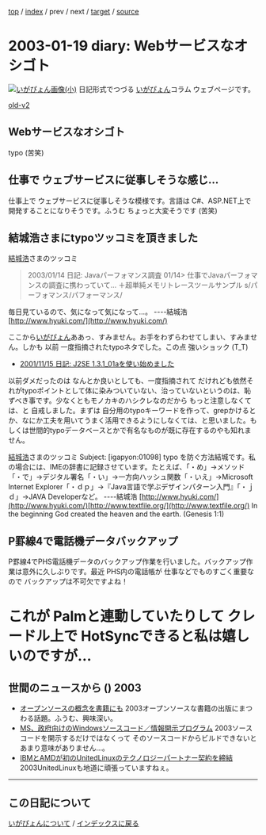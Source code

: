 [top](https://igapyon.github.io/diary/) 
 / [index](https://igapyon.github.io/diary/2003/index.html) 
 / prev 
 / next 
 / [target](https://igapyon.github.io/diary/2003/ig030119.html) 
 / [source](https://github.com/igapyon/diary/blob/gh-pages/2003/ig030119.html.src.md) 

2003-01-19 diary: Webサービスなオシゴト
=====================================================================================================
[![いがぴょん画像(小)](https://igapyon.github.io/diary/images/iga200306s.jpg "いがぴょん")](https://igapyon.github.io/diary/memo/memoigapyon.html) 日記形式でつづる [いがぴょん](https://igapyon.github.io/diary/memo/memoigapyon.html)コラム ウェブページです。

[old-v2](ig030119-orig.html)

## Webサービスなオシゴト

typo (苦笑)


## 仕事で ウェブサービスに従事しそうな感じ…

仕事上で ウェブサービスに従事しそうな模様です。言語は C#、ASP.NET上で開発することになりそうです。ふうむ ちょっと大変そうです
(苦笑)

## 結城浩さまにtypoツッコミを頂きました

[結城浩](http://www.hyuki.com/)さまのツッコミ

> 2003/01/14 日記: Javaパーフォマンス調査 01/14> 仕事でJavaパーフォマンスの調査に携わっていて… ＋超単純メモリトレースツールサンプル
s/パーフォマンス/パフォーマンス/

毎日見ているので、気になって気になって…。
----結城浩 [http://www.hyuki.com/](http://www.hyuki.com/)

ここから[いがぴょん](http://www.igapyon.jp/igapyon/diary/memo/memoigapyon.html)ああっ、すみません。お手をわずらわせてしまい、すみません。しかも 以前 一度指摘されたtypoネタでした。この点 強いショック (T_T)

* [2001/11/15 日記: J2SE 1.3.1_01aを使い始めました](ig011115.html)

以前ダメだったのは なんとか良いとしても、一度指摘されて だけれども依然それがtypoポイントとして体に染みついていない、治っていないというのは、恥ずべき事です。少なくともモノカキのハシクレなのだから もっと注意しなくては、と 自戒しました。まずは 自分用のtypoキーワードを作って、grepかけるとか、なにか工夫を用いてうまく活用できるようにしなくては、と思いました。もしくは世間的typoデータベースとかで有名なものが既に存在するのやも知れません。

[結城浩](http://www.hyuki.com/)さまのツッコミ
Subject:  [igapyon:01098] typo を防ぐ方法結城です。私の場合には、IMEの辞書に記録させています。たとえば、「・め」→メソッド「・で」→デジタル署名「・い」→一方向ハッシュ関数「・いえ」→Microsoft Internet Explorer「・ｄｐ」→『Java言語で学ぶデザインパターン入門』「・ｊｄ」→JAVA Developerなど。
----結城浩 [http://www.hyuki.com/](http://www.hyuki.com/)[http://www.textfile.org/](http://www.textfile.org/)
In the beginning God created the heaven and the earth. (Genesis 1:1)

## P罫線4で電話機データバックアップ

P罫線4でPHS電話機データのバックアップ作業を行いました。バックアップ作業は意外に久しぶりです。最近 PHS内の電話帳が 仕事などでものすごく重要なので バックアップは不可欠ですよね！
# これが Palmと連動していたりして クレードル上で HotSyncできると私は嬉しいのですが…

## 世間のニュースから () 2003

* [オープンソースの概念を書籍にも](http://www.zdnet.co.jp/news/0301/18/nebt_09.html)  2003オープンソースな書籍の出版にまつわる話題。ふうむ、興味深い。
* [MS、政府向けのWindowsソースコード／情報開示プログラム](http://www.zdnet.co.jp/news/0301/15/nebt_17.html)  2003ソースコードを開示するだけではなくって そのソースコードからビルドできないと あまり意味がありません…。
* [IBMとAMDが初のUnitedLinuxのテクノロジーパートナー契約を締結](http://linux.ascii24.com/linux/news/today/2003/01/15/641155-000.html)  2003UnitedLinuxも地道に頑張っていますねぇ。

----------------------------------------------------------------------------------------------------

## この日記について
[いがぴょんについて](https://igapyon.github.io/diary/memo/memoigapyon.html) / [インデックスに戻る](https://igapyon.github.io/diary/idxall.html)
